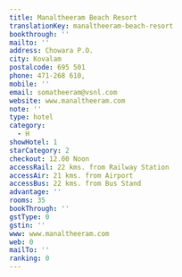```yaml
---
title: Manaltheeram Beach Resort
translationKey: manaltheeram-beach-resort
bookthrough: ''
mailto: ''
address: Chowara P.O.
city: Kovalam
postalcode: 695 501
phone: 471-268 610,
mobile: ''
email: somatheeram@vsnl.com
website: www.manaltheeram.com
note: ''
type: hotel
category:
  - H
showHotel: 1
starCategory: 2
checkout: 12.00 Noon
accessRail: 22 kms. from Railway Station
accessAir: 21 kms. from Airport
accessBus: 22 kms. from Bus Stand
advantage: ''
rooms: 35
bookThrough: ''
gstType: 0
gstin: ''
www: www.manaltheeram.com
web: 0
mailTo: ''
ranking: 0
---
```







